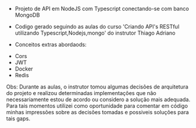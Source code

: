 * Projeto de API em NodeJS com Typescript conectando-se com banco MongoDB

* Codigo gerado seguindo as aulas do curso 'Criando API's RESTful utilizando Typescript,Nodejs,mongo' do instrutor Thiago Adriano

* Conceitos extras abordaods:
 - Cors
 - JWT
 - Docker 
 - Redis
 
Obs: Durante as aulas, o instrutor tomou algumas decisões de arquitetura do projeto e realizou determinadas implementações que não necessariamente estou de acordo ou considero a solução mais adequada.
Para tais momentos utilizei como oportunidade para comentar em código minhas impressões
sobre as decisões tomadas e possiveis soluções para tais gaps.